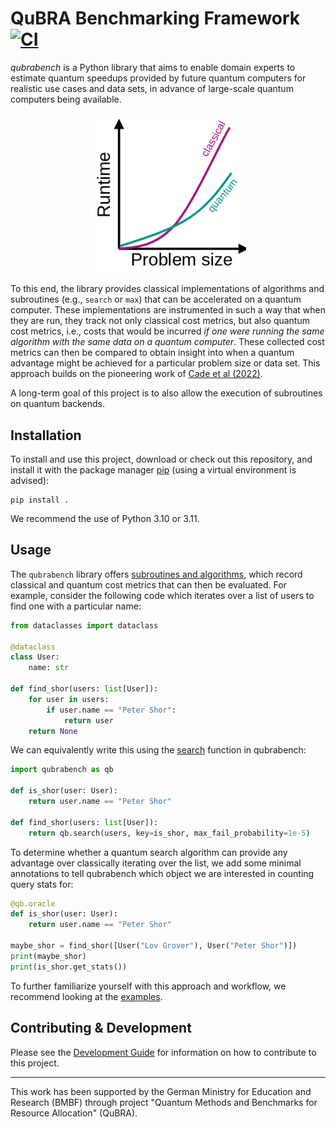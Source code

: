 # QuBRA Benchmarking Framework [![CI](https://github.com/qubrabench/qubrabench/actions/workflows/ci.yaml/badge.svg?branch=main)](https://github.com/qubrabench/qubrabench/actions/workflows/ci.yaml)

_qubrabench_ is a Python library that aims to enable domain experts to estimate quantum speedups provided by future quantum computers for realistic use cases and data sets, in advance of large-scale quantum computers being available.

<p align="center">
    <img src="https://github.com/qubrabench/qubrabench/blob/main/docs/img/motivation.png?raw=true" width="250px">
</p>

To this end, the library provides classical implementations of algorithms and subroutines (e.g., `search` or `max`) that can be accelerated on a quantum computer.
These implementations are instrumented in such a way that when they are run, they track not only classical cost metrics, but also quantum cost metrics, i.e., costs that would be incurred *if one were running the same algorithm with the same data on a quantum computer*.
These collected cost metrics can then be compared to obtain insight into when a quantum advantage might be achieved for a particular problem size or data set.
This approach builds on the pioneering work of [Cade et al (2022)](https://arxiv.org/abs/2203.04975).

A long-term goal of this project is to also allow the execution of subroutines on quantum backends.

## Installation

To install and use this project, download or check out this repository, and install it with the package manager [pip](https://pip.pypa.io/en/stable/) (using a virtual environment is advised):

```shell
pip install .
```

We recommend the use of Python 3.10 or 3.11.

## Usage

The `qubrabench` library offers [subroutines and algorithms](https://github.com/qubrabench/qubrabench/tree/main/qubrabench/algorithms), which record classical and quantum cost metrics that can then be evaluated.
For example, consider the following code which iterates over a list of users to find one with a particular name:

```python
from dataclasses import dataclass

@dataclass
class User:
    name: str
    
def find_shor(users: list[User]):
    for user in users:
        if user.name == "Peter Shor":
            return user
    return None
```

We can equivalently write this using the [search](https://github.com/qubrabench/qubrabench/blob/main/qubrabench/algorithms/search.py) function in qubrabench:

```python
import qubrabench as qb

def is_shor(user: User):
    return user.name == "Peter Shor"

def find_shor(users: list[User]):
    return qb.search(users, key=is_shor, max_fail_probability=1e-5)
```

To determine whether a quantum search algorithm can provide any advantage over classically iterating over the list, we add some minimal annotations to tell qubrabench which object we are interested in counting query stats for:

```python
@qb.oracle
def is_shor(user: User):
    return user.name == "Peter Shor"

maybe_shor = find_shor([User("Lov Grover"), User("Peter Shor")])
print(maybe_shor)
print(is_shor.get_stats())
```


To further familiarize yourself with this approach and workflow, we recommend looking at the [examples](https://github.com/qubrabench/qubrabench/tree/main/examples).

## Contributing & Development

Please see the [Development Guide](https://qubrabench.github.io/qubrabench/develop.html) for information on how to contribute to this project.

---

This work has been supported by the German Ministry for Education and Research (BMBF) through project "Quantum Methods and Benchmarks for Resource Allocation" (QuBRA).
